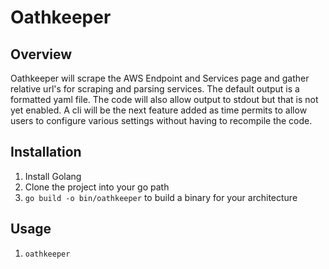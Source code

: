 # Oathkeeper

## Overview

Oathkeeper will scrape the AWS Endpoint and Services page and gather relative url's for scraping and parsing services. The 
default output is a formatted yaml file. The code will also allow output to stdout but that is not yet enabled. A cli will 
be the next feature added as time permits to allow users to configure various settings without having to recompile the code.

## Installation

1. Install Golang
2. Clone the project into your go path
3. `go build -o bin/oathkeeper` to build a binary for your architecture

## Usage

1. `oathkeeper`
